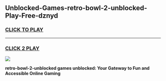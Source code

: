 
## Unblocked-Games-retro-bowl-2-unblocked-Play-Free-dznyd
<h3>
<a href="https://premium76.site?title=retro-bowl-2-unblocked&ref=21A">CLICK TO PLAY</a></h3>
<hr>

<h3>
<a href="https://premium76.site?title=retro-bowl-2-unblocked&ref=21A">CLICK 2 PLAY</a>
  
</h3>

<a href="https://premium76.site?title=retro-bowl-2-unblocked&ref=21A"><img src="https://clearcache.store/games.png"></a>


**retro-bowl-2-unblocked games unblocked: Your Gateway to Fun and Accessible Online Gaming**
